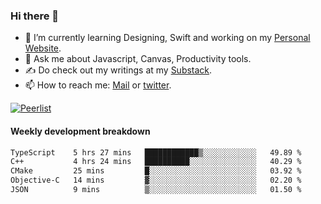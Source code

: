 ### Hi there 👋

- 🌱 I’m currently learning Designing, Swift and working on my [Personal Website](https://kvaishak.com/).
- 💬 Ask me about Javascript, Canvas,  Productivity tools. 
- :writing_hand: Do check out my writings at my [Substack](https://kvaishak.substack.com/).
- 📫 How to reach me: [Mail](mailto:vaishak.kaippanchery@gmail.com) or [twitter](https://twitter.com/kvaishack).

[![Peerlist](https://github-readme-badge.peerlist.io/api/vaishak)](https://peerlist.io/vaishak)

#### Weekly development breakdown

<!--START_SECTION:waka-->

```txt
TypeScript    5 hrs 27 mins   ████████████▒░░░░░░░░░░░░   49.89 %
C++           4 hrs 24 mins   ██████████░░░░░░░░░░░░░░░   40.29 %
CMake         25 mins         █░░░░░░░░░░░░░░░░░░░░░░░░   03.92 %
Objective-C   14 mins         ▓░░░░░░░░░░░░░░░░░░░░░░░░   02.20 %
JSON          9 mins          ▒░░░░░░░░░░░░░░░░░░░░░░░░   01.50 %
```

<!--END_SECTION:waka-->
